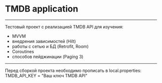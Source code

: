 # TMDB application
***
Тестовый проект с реализацией TMDB API для изучения:
* MVVM
* внедрения зависимостей (Hilt)
* работы с сетью и БД (Retrofit, Room)
* Coroutines
* способов пейджинации (Paging 3)
***
Перед сборкой проекта необходимо прописать в local.properties: TMDB_API_KEY = "Ваш ключ TMDB API"


